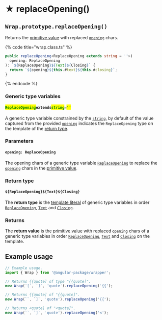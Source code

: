 # ★ replaceOpening()

## `Wrap.prototype.replaceOpening()`

Returns the [primitive value](valueof.md) with replaced [`opening`](../../accessors/instance/opening.md) chars.

{% code title="wrap.class.ts" %}
```typescript
public replaceOpening<ReplaceOpening extends string = ''>(
  opening: ReplaceOpening
): `${ReplaceOpening}${Text}${Closing}` {
  return `${opening}${this.#text}${this.#closing}`;
}
```
{% endcode %}

### Generic type variables

#### <mark style="color:green;">**`ReplaceOpening`**</mark>**`extends`**<mark style="color:green;">**`string`**</mark>**`=`**<mark style="color:green;">**`''`**</mark>

A generic type variable constrained by the [`string`](https://www.typescriptlang.org/docs/handbook/basic-types.html#string), by default of the value captured from the provided [`opening`](replaceopening.md#opening-replaceopening) indicates the `ReplaceOpening` type on the template of the [return type](replaceopening.md#return-type).

### Parameters

#### `opening: ReplaceOpening`

The opening chars of a generic type variable [`ReplaceOpening`](replaceopening.md#replaceopeningextendsstring) to replace the [`opening`](../../accessors/instance/opening.md) chars in the [primitive value](valueof.md).

### Return type

#### `${ReplaceOpening}${Text}${Closing}`

The **return type** is the [template literal](https://www.typescriptlang.org/docs/handbook/2/template-literal-types.html) of generic type variables in order [`ReplaceOpening`](replaceopening.md#replaceopeningextendsstring), [`Text`](../../generic-type-variables.md#wrap-less-than...-text-...greater-than) and [`Closing`](../../generic-type-variables.md#wrap-closing).

### Returns

The **return value** is the [primitive value](valueof.md) with replaced [`opening`](../../accessors/instance/opening.md) chars of a generic type variables in order [`ReplaceOpening`](replaceopening.md#replaceopeningextendsstring), [`Text`](../../generic-type-variables.md#wrap-less-than...-text-...greater-than) and [`Closing`](../../generic-type-variables.md#wrap-closing) on the template.

## Example usage

```typescript
// Example usage.
import { Wrap } from '@angular-package/wrapper';

// Returns {{quote] of type "{{quote]".
new Wrap(`[`, `]`, 'quote').replaceOpening('{{');

// Returns {{quote] of "{{quote]".
new Wrap(``, `]`, 'quote').replaceOpening('{{');

// Returns <quote] of "<quote]".
new Wrap(``, `]`, 'quote').replaceOpening('<');
```

